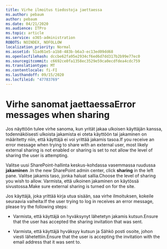```yaml
---
title: Virhe ilmoitus tiedostoja jaettaessa
ms.author: pebaum
author: pebaum
ms.date: 04/21/2020
ms.audience: ITPro
ms.topic: article
ms.service: o365-administration
ROBOTS: NOINDEX, NOFOLLOW
localization_priority: Normal
ms.assetid: 51ad61e5-a1b8-483b-b6a3-ec13ed09dd68
ms.openlocfilehash: dccbe62fa95e2934cf6ed6d7dd317b2b99e77ec0
ms.sourcegitcommit: c6692ce0fa1358ec3529e59ca0ecdfdea4cdc759
ms.translationtype: MT
ms.contentlocale: fi-FI
ms.lasthandoff: 09/15/2020
ms.locfileid: "47783769"
---
```

# <a name="error-messages-when-sharing"></a><span data-ttu-id="4891b-102">Virhe sanomat jaettaessa</span><span class="sxs-lookup"><span data-stu-id="4891b-102">Error messages when sharing</span></span>

<span data-ttu-id="4891b-103">Jos näyttöön tulee virhe sanoma, kun yrität jakaa ulkoisen käyttäjän kanssa, todennäköisesti ulkoista jakamista ei oteta käyttöön tai jakaminen on määritetty niin, että käyttäjä ei voi yrittää jakamis tasoa.</span><span class="sxs-lookup"><span data-stu-id="4891b-103">If you receive an error message when trying to share with an external user, most likely external sharing is not enabled or sharing is set to not allow the level of sharing the user is attempting.</span></span>
  
<span data-ttu-id="4891b-104">Valitse uusi SharePoint-hallinta keskus-kohdassa vasemmassa ruudussa **jakaminen** .</span><span class="sxs-lookup"><span data-stu-id="4891b-104">In the  new SharePoint admin center, click **sharing** in the left pane.</span></span> <span data-ttu-id="4891b-105">Valitse jakamis taso, jonka haluat sallia.</span><span class="sxs-lookup"><span data-stu-id="4891b-105">Choose the level of sharing you wish to allow.</span></span> <span data-ttu-id="4891b-106">Varmista, että ulkoinen jakaminen on käytössä sivustossa.</span><span class="sxs-lookup"><span data-stu-id="4891b-106">Make sure external sharing is turned on for the site.</span></span> 
  
<span data-ttu-id="4891b-107">Jos käyttäjä, joka yrittää kirja utua sisään, saa virhe ilmoituksen, kokeile seuraavia vaiheita:</span><span class="sxs-lookup"><span data-stu-id="4891b-107">If the user trying to log in receives an error message, please try the following steps:</span></span>
  
- <span data-ttu-id="4891b-108">Varmista, että käyttäjä on hyväksynyt lähetetyn jakamis kutsun.</span><span class="sxs-lookup"><span data-stu-id="4891b-108">Ensure that the user has accepted the sharing invitation that was sent.</span></span>
    
- <span data-ttu-id="4891b-109">Varmista, että käyttäjä hyväksyy kutsun ja Sähkö posti osoite, johon viesti lähetettiin.</span><span class="sxs-lookup"><span data-stu-id="4891b-109">Ensure that the user is accepting the invitation with the email address that it was sent to.</span></span>
    

